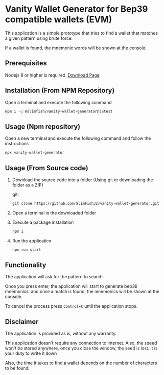 # Vanity Wallet Generator for Bep39 compatible wallets (EVM)

This application is a simple prototype that tries to find a wallet that matches a given pattern using brute force.

If a wallet is found, the mnemonic words will be shown at the console.

## Prerequisites

Nodejs 8 or higher is required. [Download Page](https://nodejs.org/en/download/)

## Installation (From NPM Repository)

Open a terminal and execute the following command

```bash
npm i -g @slimfish/vanity-wallet-generator@latest
```

## Usage (Npm repository)

Open a new terminal and execute the following command and follow the instructions

```bash
npx vanity-wallet-generator
```

## Usage (From Source code)

1. Download the source code into a folder (Using git or downloading the folder as a ZIP)

    git:

    ```bash
    git clone https://github.com/SlimFish32/vanity-wallet-generator.git
    ```

2. Open a terminal in the downloaded folder
3. Execute a package installation

    ```bash
    npm i
    ```

4. Run the application

    ```bash
    npm run start
    ```

## Functionality

The application will ask for the pattern to search.

Once you press enter, the application will start to generate bep39 mnemonics, and once a match is found, the mnemonics will be shown at the console.

To cancel the process press `Control+C` until the application stops.

## Disclaimer

The application is provided as is, without any warranty.

This application doesn't require any connection to internet. Also, the speed won't be stored anywhere, once you close the window, the seed is lost. it is your duty to write it down

Also, the time it takes to find a wallet depends on the number of characters to be found.

